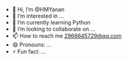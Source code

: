 - 👋 Hi, I’m @HMYanan
- 👀 I’m interested in ...
- 🌱 I’m currently learning Python
- 💞️ I’m looking to collaborate on ...
- 📫 How to reach me 2968645729@qq.com
- 😄 Pronouns: ...
- ⚡ Fun fact: ...

<!---
HMYanan/HMYanan is a ✨ special ✨ repository because its `README.md` (this file) appears on your GitHub profile.
You can click the Preview link to take a look at your changes.
--->
